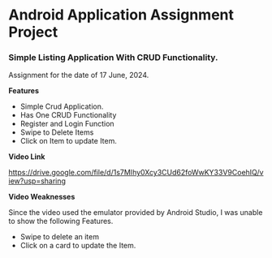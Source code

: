 # Android Application Assignment Project
### Simple Listing Application With CRUD Functionality. 
 Assignment for the date of 17 June, 2024.
 
**Features**
* Simple Crud Application. 
* Has One CRUD Functionality
* Register and Login Function 
* Swipe to Delete Items
* Click on Item to update Item. 


**Video Link**

https://drive.google.com/file/d/1s7MIhy0Xcy3CUd62foWwKY33V9CoehIQ/view?usp=sharing

**Video Weaknesses** 

Since the video used the emulator provided by Android Studio, I was unable to show the following Features. 

* Swipe to delete an item
* Click on a card to update the Item. 
